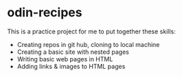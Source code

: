 # odin-recipes

This is a practice project for me to put together these skills:
- Creating repos in git hub, cloning to local machine
- Creating a basic site with nested pages
- Writing basic web pages in HTML
- Adding links & images to HTML pages